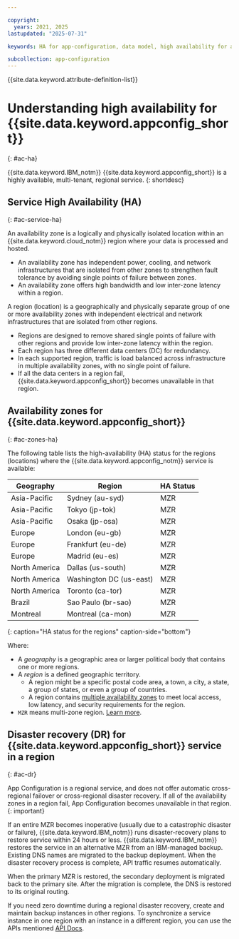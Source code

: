 ```yaml
---

copyright:
  years: 2021, 2025
lastupdated: "2025-07-31"

keywords: HA for app-configuration, data model, high availability for app configuration, ha

subcollection: app-configuration
---
```


{{site.data.keyword.attribute-definition-list}}

# Understanding high availability for {{site.data.keyword.appconfig_short}}
{: #ac-ha}

{{site.data.keyword.IBM_notm}} {{site.data.keyword.appconfig_short}} is a highly available, multi-tenant, regional service.
{: shortdesc}

## Service High Availability (HA)
{: #ac-service-ha}

An availability zone is a logically and physically isolated location within an {{site.data.keyword.cloud_notm}} region where your data is processed and hosted.

- An availability zone has independent power, cooling, and network infrastructures that are isolated from other zones to strengthen fault tolerance by avoiding single points of failure between zones.
- An availability zone offers high bandwidth and low inter-zone latency within a region.

A region (location) is a geographically and physically separate group of one or more availability zones with independent electrical and network infrastructures that are isolated from other regions.

- Regions are designed to remove shared single points of failure with other regions and provide low inter-zone latency within the region.
- Each region has three different data centers (DC) for redundancy.
- In each supported region, traffic is load balanced across infrastructure in multiple availability zones, with no single point of failure.
- If all the data centers in a region fail, {{site.data.keyword.appconfig_short}} becomes unavailable in that region.

## Availability zones for {{site.data.keyword.appconfig_short}}
{: #ac-zones-ha}

The following table lists the high-availability (HA) status for the regions (locations) where the {{site.data.keyword.appconfig_notm}} service is available:

| Geography| Region| HA Status |
|----------|-------|-----------|
| Asia-Pacific| Sydney (au-syd)|MZR|
| Asia-Pacific| Tokyo (jp-tok)|MZR|
| Asia-Pacific| Osaka (jp-osa)|MZR|
| Europe | London (eu-gb)|MZR|
| Europe | Frankfurt (eu-de)|MZR|
| Europe | Madrid (eu-es)|MZR|
| North America | Dallas (us-south)| MZR |
| North America | Washington DC (us-east)| MZR |
| North America | Toronto (ca-tor)| MZR |
| Brazil | Sao Paulo (br-sao) | MZR |
| Montreal | Montreal (ca-mon) | MZR |
{: caption="HA status for the regions" caption-side="bottom"}

Where:

- A *geography* is a geographic area or larger political body that contains one or more regions.
- A *region* is a defined geographic territory.
   - A region might be a specific postal code area, a town, a city, a state, a group of states, or even a group of countries.
   - A region contains [multiple availability zones](https://www.ibm.com/solutions/cloud-data-centers) to meet local access, low latency, and security requirements for the region.
- `MZR` means multi-zone region. [Learn more](/docs/overview?topic=overview-locations#table-mzr).

## Disaster recovery (DR) for {{site.data.keyword.appconfig_short}} service in a region
{: #ac-dr}

App Configuration is a regional service, and does not offer automatic cross-regional failover or cross-regional disaster recovery. If all of the availability zones in a region fail, App Configuration becomes unavailable in that region.
{: important}

If an entire MZR becomes inoperative (usually due to a catastrophic disaster or failure), {{site.data.keyword.IBM_notm}} runs disaster-recovery plans to restore service within 24 hours or less. {{site.data.keyword.IBM_notm}} restores the service in an alternative MZR from an IBM-managed backup. Existing DNS names are migrated to the backup deployment. When the disaster recovery process is complete, API traffic resumes automatically.

When the primary MZR is restored, the secondary deployment is migrated back to the primary site. After the migration is complete, the DNS is restored to its original routing.

If you need zero downtime during a regional disaster recovery, create and maintain backup instances in other regions. To synchronize a service instance in one region with an instance in a different region, you can use the APIs mentioned [API Docs](/apidocs/app-configuration).

